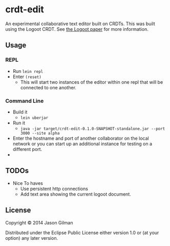 # crdt-edit

An experimental collaborative text editor built on CRDTs. This was built using the Logoot CRDT. See [the Logoot paper](http://hal.archives-ouvertes.fr/docs/00/34/59/11/PDF/main.pdf) for more information.

## Usage

### REPL

  * Run `lein repl`
  * Enter `(reset)`
    * This will start two instances of the editor within one repl that will be connected to one another.

### Command Line

  * Build it
    * `lein uberjar`
  * Run it
    * `java -jar target/crdt-edit-0.1.0-SNAPSHOT-standalone.jar --port 3000 --site alpha`
  * Enter the hostname and port of another collaborator on the local network or you can start up an additional instance for testing on a different port.
  * 
## TODOs

  * Nice To haves
    * Use persistent http connections
    * Add text area showing the current logoot document.

## License

Copyright © 2014 Jason Gilman

Distributed under the Eclipse Public License either version 1.0 or (at
your option) any later version.
